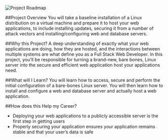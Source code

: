![Project Roadmap](http://i.imgur.com/S1VH83A.jpg)

##Project Overview
You will take a baseline installation of a Linux distribution on a virtual machine and prepare it to host your web applications, to include installing updates, securing it from a number of attack vectors and installing/configuring web and database servers.

##Why this Project?
A deep understanding of exactly what your web applications are doing, how they are hosted, and the interactions between multiple systems are what define you as a Full Stack Web Developer. In this project, you’ll be responsible for turning a brand-new, bare bones, Linux server into the secure and efficient web application host your applications need.

##What will I Learn?
You will learn how to access, secure and perform the initial configuration of a bare-bones Linux server. You will then learn how to install and configure a web and database server and actually host a web application.

##How does this Help my Career?
* Deploying your web applications to a publicly accessible server is the first step in getting users
* Properly securing your application ensures your application remains stable and that your user’s data is safe

